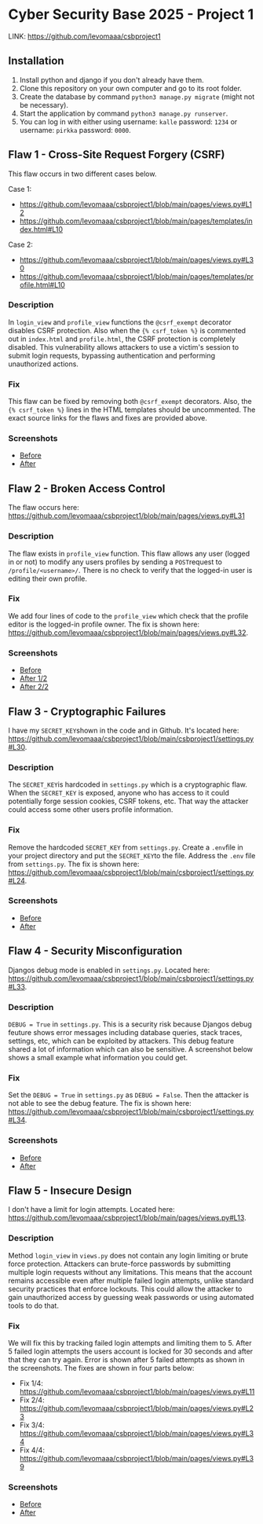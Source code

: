 # Cyber Security Base 2025 - Project 1

LINK: https://github.com/levomaaa/csbproject1

## Installation

1. Install python and django if you don't already have them.
2. Clone this repository on your own computer and go to its root folder.
3. Create the database by command `python3 manage.py migrate` (might not be necessary).
4. Start the application by command `python3 manage.py runserver`.
5. You can log in with either using username: `kalle` password: `1234` or username: `pirkka` password: `0000`.

## Flaw 1 - Cross-Site Request Forgery (CSRF)

This flaw occurs in two different cases below.

Case 1:
- https://github.com/levomaaa/csbproject1/blob/main/pages/views.py#L12
- https://github.com/levomaaa/csbproject1/blob/main/pages/templates/index.html#L10

Case 2:
- https://github.com/levomaaa/csbproject1/blob/main/pages/views.py#L30
- https://github.com/levomaaa/csbproject1/blob/main/pages/templates/profile.html#L10

### Description

In `login_view` and `profile_view` functions the `@csrf_exempt` decorator disables CSRF protection. Also when the `{% csrf_token %}` is commented out in `index.html` and `profile.html`, the CSRF protection is completely disabled. This vulnerability allows attackers to use a victim's session to submit login requests, bypassing authentication and performing unauthorized actions.

### Fix

This flaw can be fixed by removing both `@csrf_exempt` decorators. Also, the `{% csrf_token %}` lines in the HTML templates should be uncommented. The exact source links for the flaws and fixes are provided above.

### Screenshots

- [Before](https://github.com/levomaaa/csbproject1/blob/main/screenshots/flaw-1/flaw-1-before-1.png)
- [After](https://github.com/levomaaa/csbproject1/blob/main/screenshots/flaw-1/flaw-1-after-1.png)

## Flaw 2 - Broken Access Control

The flaw occurs here: https://github.com/levomaaa/csbproject1/blob/main/pages/views.py#L31

### Description

The flaw exists in `profile_view` function. This flaw allows any user (logged in or not) to modify any users profiles by sending a `POST`request to `/profile/<username>/`. There is no check to verify that the logged-in user is editing their own profile.

### Fix

We add four lines of code to the `profile_view` which check that the profile editor is the logged-in profile owner. The fix is shown here: https://github.com/levomaaa/csbproject1/blob/main/pages/views.py#L32.

### Screenshots

- [Before](https://github.com/levomaaa/csbproject1/blob/main/screenshots/flaw-2/flaw-2-before-1.png)
- [After 1/2](https://github.com/levomaaa/csbproject1/blob/main/screenshots/flaw-2/flaw-2-after-1.png)
- [After 2/2](https://github.com/levomaaa/csbproject1/blob/main/screenshots/flaw-2/flaw-2-after-2.png)

## Flaw 3 - Cryptographic Failures

I have my `SECRET_KEY`shown in the code and in Github. It's located here: https://github.com/levomaaa/csbproject1/blob/main/csbproject1/settings.py#L30.

### Description

The `SECRET_KEY`is hardcoded in `settings.py` which is a cryptographic flaw. When the `SECRET_KEY` is exposed, anyone who has access to it could potentially forge session cookies, CSRF tokens, etc. That way the attacker could access some other users profile information. 

### Fix
Remove the hardcoded `SECRET_KEY` from `settings.py`. Create a `.env`file in your project directory and put the `SECRET_KEY`to the file. Address the `.env` file from `settings.py`. The fix is shown here: https://github.com/levomaaa/csbproject1/blob/main/csbproject1/settings.py#L24.

### Screenshots

- [Before](https://github.com/levomaaa/csbproject1/blob/main/screenshots/flaw-3/flaw-3-before-1.png)
- [After](https://github.com/levomaaa/csbproject1/blob/main/screenshots/flaw-3/flaw-3-after-1.png)

## Flaw 4 - Security Misconfiguration

Djangos debug mode is enabled in `settings.py`. Located here: https://github.com/levomaaa/csbproject1/blob/main/csbproject1/settings.py#L33.

### Description

`DEBUG = True` in `settings.py`. This is a security risk because Djangos debug feuture shows error messages including database queries, stack traces, settings, etc, which can be exploited by attackers. This debug feature shared a lot of information which can also be sensitive. A screenshot below shows a small example what information you could get.

### Fix

Set the `DEBUG = True` in `settings.py` as `DEBUG = False`. Then the attacker is not able to see the debug feature. The fix is shown here: https://github.com/levomaaa/csbproject1/blob/main/csbproject1/settings.py#L34.

### Screenshots

- [Before](https://github.com/levomaaa/csbproject1/blob/main/screenshots/flaw-4/flaw-4-before-1.png)
- [After](https://github.com/levomaaa/csbproject1/blob/main/screenshots/flaw-4/flaw-4-after-1.png)

## Flaw 5 - Insecure Design

I don't have a limit for login attempts. Located here: https://github.com/levomaaa/csbproject1/blob/main/pages/views.py#L13.

### Description

Method `login_view` in `views.py` does not contain any login limiting or brute force protection. Attackers can brute-force passwords by submitting multiple login requests without any limitations. This means that the account remains accessible even after multiple failed login attempts, unlike standard security practices that enforce lockouts. This could allow the attacker to gain unauthorized access by guessing weak passwords or using automated tools to do that.

### Fix 

We will fix this by tracking failed login attempts and limiting them to 5. After 5 failed login attempts the users account is locked for 30 seconds and after that they can try again. Error is shown after 5 failed attempts as shown in the screenshots. The fixes are shown in four parts below:
- Fix 1/4: https://github.com/levomaaa/csbproject1/blob/main/pages/views.py#L11
- Fix 2/4: https://github.com/levomaaa/csbproject1/blob/main/pages/views.py#L23
- Fix 3/4: https://github.com/levomaaa/csbproject1/blob/main/pages/views.py#L34
- Fix 4/4: https://github.com/levomaaa/csbproject1/blob/main/pages/views.py#L39

### Screenshots

- [Before](https://github.com/levomaaa/csbproject1/blob/main/screenshots/flaw-5/flaw-5-before-1.png)
- [After](https://github.com/levomaaa/csbproject1/blob/main/screenshots/flaw-5/flaw-5-after-1.png)